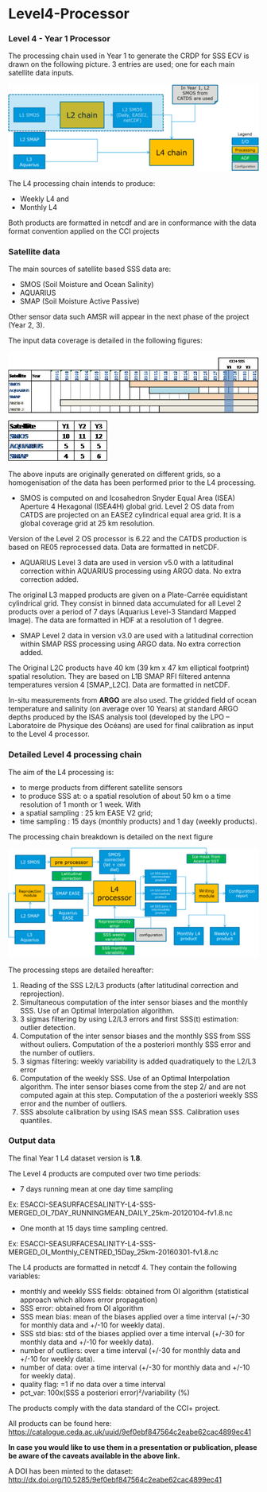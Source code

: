 # Level4-Processor

<h3>Level 4 - Year 1 Processor</h3>

The processing chain used in Year 1 to generate the CRDP for SSS ECV is drawn on the following picture. 3 entries are used; one for each main satellite data inputs. 

<img src="https://github.com/CCI-SALINITY/Level4-Processor/blob/master/Year1/CCI%20salinity%20production%20chain.png">

The L4 processing chain intends to produce:
-	Weekly L4 and
-	Monthly L4

Both products are formatted in netcdf and are in conformance with the data format convention applied on the CCI projects 

<h3>Satellite data</h3>

The main sources of satellite based SSS data are:
-	SMOS (Soil Moisture and Ocean Salinity)
-	AQUARIUS
-	SMAP (Soil Moisture Active Passive)

Other sensor data such AMSR will appear in the next phase of the project (Year 2, 3).

The input data coverage is detailed in the following figures:

<img src="https://github.com/CCI-SALINITY/Level4-Processor/blob/master/Year1/CCI%20salinity%20satellite%20data%201.png">

<img src="https://github.com/CCI-SALINITY/Level4-Processor/blob/master/Year1/CCI%20salinity%20satellite%20data%202.png">

The above inputs are originally generated on different grids, so a homogenisation of the data has been performed prior to the L4 processing.

-	SMOS is computed on and Icosahedron Snyder Equal Area (ISEA) Aperture 4 Hexagonal (ISEA4H) global grid. Level 2 OS data from CATDS are projected on an EASE2 cylindrical equal area grid. It is a global coverage grid at 25 km resolution.

Version of the Level 2 OS processor is 6.22 and the CATDS production is based on RE05 reprocessed data. Data are formatted in netCDF.

-	AQUARIUS Level 3 data are used in version v5.0 with a latitudinal correction within AQUARIUS processing using ARGO data. No extra correction added.

The original L3 mapped products are given on a Plate-Carrée equidistant cylindrical grid. They consist in binned data accumulated for all Level 2 products over a period of 7 days (Aquarius Level-3 Standard Mapped Image). The data are formatted in HDF at a resolution of 1 degree.

-	SMAP Level 2 data in version v3.0 are used with a latitudinal correction within SMAP RSS processing using ARGO data. No extra correction added.

The Original L2C products have 40 km (39 km x 47 km elliptical footprint) spatial resolution. They are based on L1B SMAP RFI filtered antenna temperatures version 4 [SMAP_L2C]. Data are formatted in netCDF.

In-situ measurements from <b>ARGO</b> are also used. The gridded field of ocean temperature and salinity (on average over 10 Years) at standard ARGO depths produced by the ISAS analysis tool (developed by the LPO – Laboratoire de Physique des Océans) are used for final calibration as input to the Level 4 processor.

<h3>Detailed Level 4 processing chain </h3>

The aim of the L4 processing is: 
-	to merge products from different satellite sensors
-	to produce SSS at:
o	a spatial resolution of about 50 km
o	a time resolution of 1 month or 1 week.
With 
-	a spatial sampling : 25 km EASE V2 grid; 
-	time sampling : 15 days (monthly products) and 1 day (weekly products).

The processing chain breakdown is detailed on the next figure

<img src="https://github.com/CCI-SALINITY/Level4-Processor/blob/master/Year1/CCI%20salinity%20full%20production%20chain.png">

The processing steps are detailed hereafter:
1.	Reading of the SSS L2/L3 products (after latitudinal correction and reprojection).
2.	 Simultaneous computation of the inter sensor biases and the monthly SSS. Use of an Optimal Interpolation algorithm.
3.	3 sigmas filtering by using L2/L3 errors and first SSS(t) estimation: outlier detection.
4.	Computation of the inter sensor biases and the monthly SSS from SSS without ouliers. Computation of the a posteriori monthly SSS error and the number of outliers. 
5.	3 sigmas filtering: weekly variability is added quadratiquely to the L2/L3 error
6.	Computation of the weekly SSS. Use of an Optimal Interpolation algorithm. The inter sensor biases come from the step 2/ and are not computed again at this step. Computation of the a posteriori weekly SSS error and the number of outliers. 
7.	SSS absolute calibration by using ISAS mean SSS. Calibration uses quantiles.


<h3>Output data</h3>

The final Year 1 L4 dataset version is <b>1.8</b>.

The Level 4 products are computed over two time periods:
-	7 days running mean at one day time sampling

Ex: ESACCI-SEASURFACESALINITY-L4-SSS-MERGED_OI_7DAY_RUNNINGMEAN_DAILY_25km-20120104-fv1.8.nc

-	One month at 15 days time sampling centred.

Ex: ESACCI-SEASURFACESALINITY-L4-SSS-MERGED_OI_Monthly_CENTRED_15Day_25km-20160301-fv1.8.nc

The L4 products are formatted in netcdf 4. They contain the following variables:
-	monthly and weekly SSS fields: obtained from OI algorithm (statistical approach which allows error propagation)
-	SSS error:  obtained from OI algorithm
-	SSS mean bias:  mean of the biases applied over a time interval
(+/-30 for monthly data and +/-10 for weekly data). 
-	SSS std bias:  std of the biases applied over a time interval
(+/-30 for monthly data and +/-10 for weekly data).
-	number of outliers: over a time interval
(+/-30 for monthly data and +/-10 for weekly data).
-	number of data: over a time interval
(+/-30 for monthly data and +/-10 for weekly data).
-	quality flag: =1 if no data over a time interval
-	pct_var:  100x(SSS a posteriori error)²/variability  (%)

The products comply with the data standard of the CCI+ project.

All products can be found here:  https://catalogue.ceda.ac.uk/uuid/9ef0ebf847564c2eabe62cac4899ec41

<b>In case you would like to use them in a presentation or publication, please be aware of the caveats available in the above link.</b>

A DOI has been minted to the dataset: http://dx.doi.org/10.5285/9ef0ebf847564c2eabe62cac4899ec41



